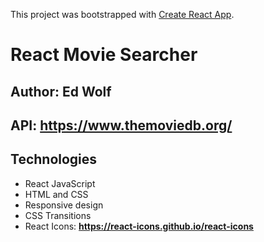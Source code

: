 This project was bootstrapped with [Create React App](https://github.com/facebook/create-react-app).

# React Movie Searcher

## Author: Ed Wolf
## API: **https://www.themoviedb.org/**

## Technologies

* React JavaScript
* HTML and CSS
* Responsive design
* CSS Transitions
* React Icons: **https://react-icons.github.io/react-icons**
